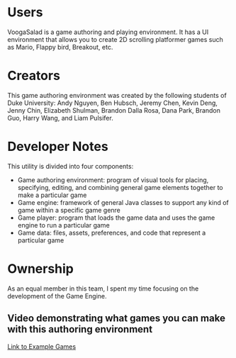 # Users
VoogaSalad is a game authoring and playing environment. It has a UI environment that allows you to create 2D scrolling platformer games such as Mario, Flappy bird, Breakout, etc.

# Creators
This game authoring environment was created by the following students of Duke University: Andy Nguyen, Ben Hubsch, Jeremy Chen, Kevin Deng, Jenny Chin, Elizabeth Shulman, Brandon Dalla Rosa, Dana Park, Brandon Guo, Harry Wang, and Liam Pulsifer.

# Developer Notes
This utility is divided into four components:

* Game authoring environment: program of visual tools for placing, specifying, editing, and combining general game elements together to make a particular game
* Game engine: framework of general Java classes to support any kind of game within a specific game genre
* Game player: program that loads the game data and uses the game engine to run a particular game
* Game data: files, assets, preferences, and code that represent a particular game

# Ownership

As an equal member in this team, I spent my time focusing on the development of the Game Engine.

## Video demonstrating what games you can make with this authoring environment
[Link to Example Games](https://drive.google.com/file/d/16dupG6GmneUEuLYEHBFUgwfuNbuSZUqZ/view?usp=sharing)
